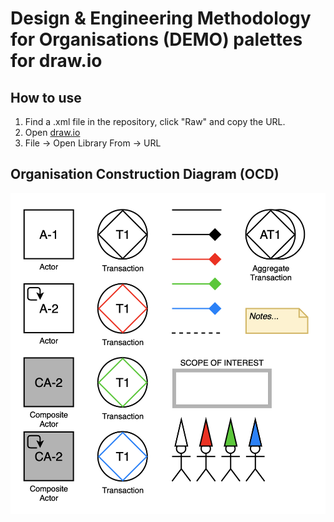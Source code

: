 # Design & Engineering Methodology for Organisations (DEMO) palettes for draw.io

## How to use
1. Find a .xml file in the repository, click "Raw" and copy the URL.
2. Open [draw.io](https://www.draw.io)
3. File -> Open Library From -> URL

## Organisation Construction Diagram (OCD)
![Alt](/Organisation%20Construction%20Diagram/OrganisationConstructionDiagram.png)
